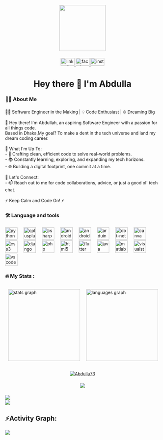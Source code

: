 <div align="center">
  <img height="150" src="https://user-images.githubusercontent.com/74038190/213910845-af37a709-8995-40d6-be59-724526e3c3d7.gif"  />
</div>

###

<div align="center">
  <a href="https://www.linkedin.com/in/abdullah-bin-islam-a21a88259/" target="_blank">
    <img src="https://raw.githubusercontent.com/maurodesouza/profile-readme-generator/master/src/assets/icons/social/linkedin/default.svg" width="45" height="25" alt="linkedin logo"  />
  </a>
  <a href="https://www.facebook.com/Abdullah7071" target="_blank">
    <img src="https://raw.githubusercontent.com/maurodesouza/profile-readme-generator/master/src/assets/icons/social/facebook/default.svg" width="45" height="25" alt="facebook logo"  />
  </a>
  <a href="https://www.instagram.com/abdullah_bin_islam_7/" target="_blank">
    <img src="https://raw.githubusercontent.com/maurodesouza/profile-readme-generator/master/src/assets/icons/social/instagram/default.svg" width="45" height="25" alt="instagram logo"  />
  </a>
</div>

###

<h1 align="center">Hey there 👋 I'm Abdulla</h1>

###

<h3 align="left">👩‍💻  About Me</h3>

###

<p align="left">👨‍💻 Software Engineer in the Making | 💡 Code Enthusiast | 🌐 Dreaming Big<br><br>👋 Hey there! I'm Abdullah, an aspiring Software Engineer with a passion for all things code.<br> Based in Dhaka,My goal? To make a dent in the tech universe and land my dream coding career. <br><br>🚀 What I'm Up To:<br>- 🌟 Crafting clean, efficient code to solve real-world problems.<br>- 📚 Constantly learning, exploring, and expanding my tech horizons.<br>- 🌐 Building a digital footprint, one commit at a time.<br><br>💬 Let's Connect:<br>- 📫 Reach out to me for code collaborations, advice, or just a good ol' tech chat.<br><br>⚡ Keep Calm and Code On! ⚡</p>

###

<h3 align="left">🛠 Language and tools</h3>

###

<div align="left">
  <img src="https://cdn.jsdelivr.net/gh/devicons/devicon/icons/python/python-original.svg" height="40" alt="python logo"  />
  <img width="12" />
  <img src="https://cdn.jsdelivr.net/gh/devicons/devicon/icons/cplusplus/cplusplus-original.svg" height="40" alt="cplusplus logo"  />
  <img width="12" />
  <img src="https://cdn.jsdelivr.net/gh/devicons/devicon/icons/csharp/csharp-original.svg" height="40" alt="csharp logo"  />
  <img width="12" />
  <img src="https://cdn.jsdelivr.net/gh/devicons/devicon/icons/androidstudio/androidstudio-original.svg" height="40" alt="androidstudio logo"  />
  <img width="12" />
  <img src="https://cdn.jsdelivr.net/gh/devicons/devicon/icons/android/android-original.svg" height="40" alt="android logo"  />
  <img width="12" />
  <img src="https://cdn.jsdelivr.net/gh/devicons/devicon/icons/arduino/arduino-original.svg" height="40" alt="arduino logo"  />
  <img width="12" />
  <img src="https://cdn.jsdelivr.net/gh/devicons/devicon/icons/dot-net/dot-net-original.svg" height="40" alt="dot-net logo"  />
  <img width="12" />
  <img src="https://cdn.jsdelivr.net/gh/devicons/devicon/icons/canva/canva-original.svg" height="40" alt="canva logo"  />
  <img width="12" />
  <img src="https://cdn.jsdelivr.net/gh/devicons/devicon/icons/css3/css3-original.svg" height="40" alt="css3 logo"  />
  <img width="12" />
  <img src="https://cdn.jsdelivr.net/gh/devicons/devicon/icons/django/django-plain.svg" height="40" alt="django logo"  />
  <img width="12" />
  <img src="https://cdn.jsdelivr.net/gh/devicons/devicon/icons/php/php-original.svg" height="40" alt="php logo"  />
  <img width="12" />
  <img src="https://cdn.jsdelivr.net/gh/devicons/devicon/icons/html5/html5-original.svg" height="40" alt="html5 logo"  />
  <img width="12" />
  <img src="https://cdn.jsdelivr.net/gh/devicons/devicon/icons/flutter/flutter-original.svg" height="40" alt="flutter logo"  />
  <img width="12" />
  <img src="https://cdn.jsdelivr.net/gh/devicons/devicon/icons/java/java-original.svg" height="40" alt="java logo"  />
  <img width="12" />
  <img src="https://cdn.jsdelivr.net/gh/devicons/devicon/icons/matlab/matlab-original.svg" height="40" alt="matlab logo"  />
  <img width="12" />
  <img src="https://cdn.jsdelivr.net/gh/devicons/devicon/icons/visualstudio/visualstudio-plain.svg" height="40" alt="visualstudio logo"  />
  <img width="12" />
  <img src="https://cdn.jsdelivr.net/gh/devicons/devicon/icons/vscode/vscode-original.svg" height="40" alt="vscode logo"  />
</div>

###

<h3 align="left">🔥   My Stats :</h3>

###

<div style="display: flex; justify-content: space-between;">
  <div style="flex: 1; margin: 10px;">
    <img src="https://github-readme-stats.vercel.app/api?username=Abdulla73&hide_title=false&hide_rank=false&show_icons=true&include_all_commits=true&count_private=true&disable_animations=false&theme=dracula&locale=en&hide_border=true&order=1" height="234" alt="stats graph" />
  </div>
  <div style="flex: 1; margin: 10px;">
    <img src="https://github-readme-stats.vercel.app/api/top-langs?username=Abdulla73&locale=en&hide_title=false&layout=compact&card_width=320&langs_count=5&theme=dracula&hide_border=true&order=2" height="234" alt="languages graph" />
  </div>
</div>



###


  <p align="center"> <a href="https://github.com/ryo-ma/github-profile-trophy"><img src="https://github-profile-trophy.vercel.app/?username=Abdulla73&theme=monokai" alt="Abdulla73" /></a> </p>


###

<div align="center">
  <img src="https://profile-counter.glitch.me/Abdulla73/count.svg?"  />
</div>

###
<div> <a href="https://github.com/Abdulla73" target="_blank"><img src="https://img.shields.io/badge/GitHub-100000?style=for-the-badge&logo=github&logoColor=white" target="_blank"></a>
</div><img src="https://user-images.githubusercontent.com/73097560/115834477-dbab4500-a447-11eb-908a-139a6edaec5c.gif"><h2 align="left">⚡Activity Graph:</h2>
<img align="center" src="https://github-readme-activity-graph.vercel.app/graph?username=Abdulla73&theme=monokai"/>

